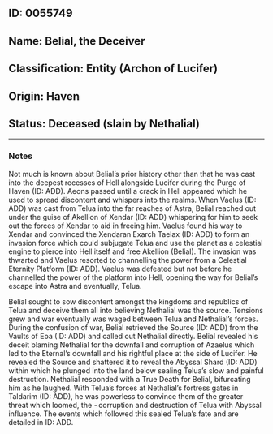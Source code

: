 ## **ID:** 0055749

## **Name:** Belial, the Deceiver

## **Classification:** Entity (Archon of Lucifer)

## **Origin:** Haven

## **Status:** Deceased (slain by Nethalial)

---

### **Notes**

Not much is known about Belial’s prior history other than that he was cast into the deepest recesses of Hell alongside Lucifer during the Purge of Haven (ID: ADD). Aeons passed until a crack in Hell appeared which he used to spread discontent and whispers into the realms. When Vaelus (ID: ADD) was cast from Telua into the far reaches of Astra, Belial reached out under the guise of Akellion of Xendar (ID: ADD) whispering for him to seek out the forces of Xendar to aid in freeing him. Vaelus found his way to Xendar and convinced the Xendaran Exarch Taelax (ID: ADD) to form an invasion force which could subjugate Telua and use the planet as a celestial engine to pierce into Hell itself and free Akellion (Belial). The invasion was thwarted and Vaelus resorted to channelling the power from a Celestial Eternity Platform (ID: ADD). Vaelus was defeated but not before he channelled the power of the platform into Hell, opening the way for Belial’s escape into Astra and eventually, Telua.

Belial sought to sow discontent amongst the kingdoms and republics of Telua and deceive them all into believing Nethalial was the source. Tensions grew and war eventually was waged between Telua and Nethalial’s forces. During the confusion of war, Belial retrieved the Source (ID: ADD) from the Vaults of Eoa (ID: ADD) and called out Nethalial directly. Belial revealed his deceit blaming Nethalial for the downfall and corruption of Azaelus which led to the Eternal’s downfall and his rightful place at the side of Lucifer. He revealed the Source and shattered it to reveal the Abyssal Shard (ID: ADD) within which he plunged into the land below sealing Telua’s slow and painful destruction. Nethalial responded with a True Death for Belial, bifurcating him as he laughed.
With Telua’s forces at Nethalial’s fortress gates in Taldarim (ID: ADD), he was powerless to convince them of the greater threat which loomed, the ¬corruption and destruction of Telua with Abyssal influence. The events which followed this sealed Telua’s fate and are detailed in ID: ADD.
